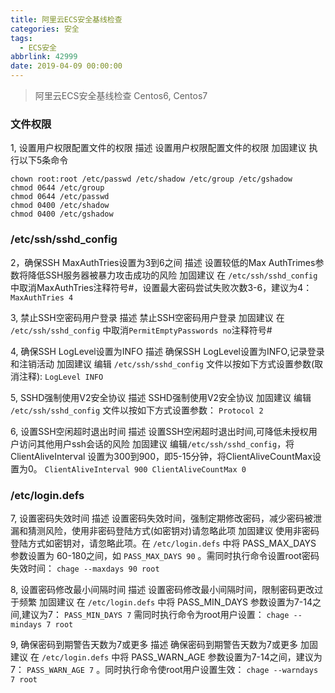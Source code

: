 ```yaml
---
title: 阿里云ECS安全基线检查
categories: 安全
tags:
  - ECS安全
abbrlink: 42999
date: 2019-04-09 00:00:00
---
```


> 阿里云ECS安全基线检查
> Centos6, Centos7

### 文件权限
1, 设置用户权限配置文件的权限 
描述
设置用户权限配置文件的权限
加固建议
执行以下5条命令

```
chown root:root /etc/passwd /etc/shadow /etc/group /etc/gshadow
chmod 0644 /etc/group 
chmod 0644 /etc/passwd 
chmod 0400 /etc/shadow 
chmod 0400 /etc/gshadow
```

<!--more-->

### /etc/ssh/sshd_config
2，确保SSH MaxAuthTries设置为3到6之间
描述
设置较低的Max AuthTrimes参数将降低SSH服务器被暴力攻击成功的风险
加固建议
在 ``/etc/ssh/sshd_config`` 中取消MaxAuthTries注释符号#，设置最大密码尝试失败次数3-6，建议为4： ``MaxAuthTries 4``

3, 禁止SSH空密码用户登录
描述
禁止SSH空密码用户登录 
加固建议
在 ``/etc/ssh/sshd_config`` 中取消``PermitEmptyPasswords no``注释符号#

4, 确保SSH LogLevel设置为INFO
描述
确保SSH LogLevel设置为INFO,记录登录和注销活动
加固建议
编辑 ``/etc/ssh/sshd_config`` 文件以按如下方式设置参数(取消注释): ``LogLevel INFO``

5, SSHD强制使用V2安全协议 
描述
SSHD强制使用V2安全协议
加固建议
编辑 ``/etc/ssh/sshd_config`` 文件以按如下方式设置参数： ``Protocol 2``

6, 设置SSH空闲超时退出时间
描述
设置SSH空闲超时退出时间,可降低未授权用户访问其他用户ssh会话的风险
加固建议
编辑``/etc/ssh/sshd_config``，将ClientAliveInterval 设置为300到900，即5-15分钟，将ClientAliveCountMax设置为0。 ``ClientAliveInterval 900 ClientAliveCountMax 0``

### /etc/login.defs
7, 设置密码失效时间
描述
设置密码失效时间，强制定期修改密码，减少密码被泄漏和猜测风险，使用非密码登陆方式(如密钥对)请忽略此项
加固建议
使用非密码登陆方式如密钥对，请忽略此项。在 ``/etc/login.defs`` 中将 PASS_MAX_DAYS 参数设置为 60-180之间，如 ``PASS_MAX_DAYS 90`` 。需同时执行命令设置root密码失效时间： ``chage --maxdays 90 root``

8, 设置密码修改最小间隔时间
描述
设置密码修改最小间隔时间，限制密码更改过于频繁
加固建议
在 ``/etc/login.defs`` 中将 PASS_MIN_DAYS 参数设置为7-14之间,建议为7： ``PASS_MIN_DAYS 7`` 需同时执行命令为root用户设置： ``chage --mindays 7 root``

9, 确保密码到期警告天数为7或更多
描述
确保密码到期警告天数为7或更多
加固建议
在 ``/etc/login.defs`` 中将 PASS_WARN_AGE 参数设置为7-14之间，建议为7： ``PASS_WARN_AGE 7`` 。同时执行命令使root用户设置生效： ``chage --warndays 7 root``
